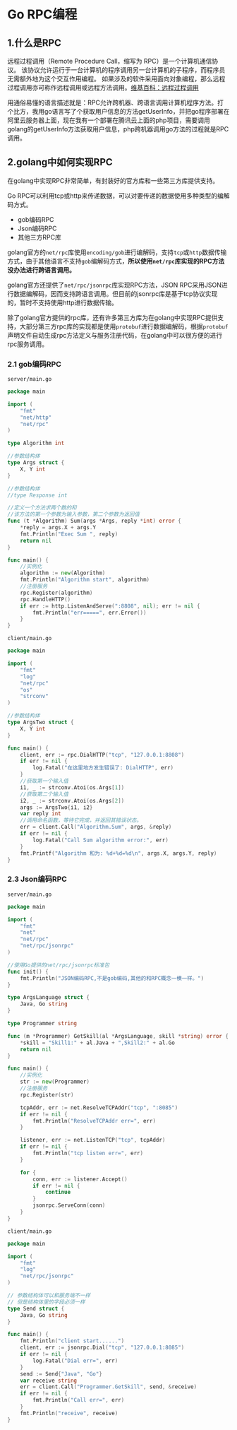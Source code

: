 # Go RPC编程



## 1.什么是RPC

远程过程调用（Remote Procedure Call，缩写为 RPC）是一个计算机通信协议。 该协议允许运行于一台计算机的程序调用另一台计算机的子程序，而程序员无需额外地为这个交互作用编程。 如果涉及的软件采用面向对象编程，那么远程过程调用亦可称作远程调用或远程方法调用。[维基百科：远程过程调用](https://link.zhihu.com/?target=https%3A//zh.wikipedia.org/wiki/%E9%81%A0%E7%A8%8B%E9%81%8E%E7%A8%8B%E8%AA%BF%E7%94%A8)



用通俗易懂的语言描述就是：RPC允许跨机器、跨语言调用计算机程序方法。打个比方，我用go语言写了个获取用户信息的方法getUserInfo，并把go程序部署在阿里云服务器上面，现在我有一个部署在腾讯云上面的php项目，需要调用golang的getUserInfo方法获取用户信息，php跨机器调用go方法的过程就是RPC调用。





## 2.golang中如何实现RPC

在golang中实现RPC非常简单，有封装好的官方库和一些第三方库提供支持。

Go RPC可以利用tcp或http来传递数据，可以对要传递的数据使用多种类型的编解码方式。

- gob编码RPC
- Json编码RPC
- 其他三方RPC库

golang官方的`net/rpc`库使用`encoding/gob`进行编解码，支持`tcp`或`http`数据传输方式，由于其他语言不支持`gob`编解码方式，**所以使用`net/rpc`库实现的RPC方法没办法进行跨语言调用。**

golang官方还提供了`net/rpc/jsonrpc`库实现RPC方法，JSON RPC采用JSON进行数据编解码，因而支持跨语言调用。但目前的jsonrpc库是基于tcp协议实现的，暂时不支持使用http进行数据传输。

除了golang官方提供的rpc库，还有许多第三方库为在golang中实现RPC提供支持，大部分第三方rpc库的实现都是使用`protobuf`进行数据编解码，根据`protobuf`声明文件自动生成rpc方法定义与服务注册代码，在golang中可以很方便的进行rpc服务调用。



### 2.1 gob编码RPC

`server/main.go`

```go
package main

import (
	"fmt"
	"net/http"
	"net/rpc"
)

type Algorithm int

//参数结构体
type Args struct {
	X, Y int
}

//参数结构体
//type Response int

//定义一个方法求两个数的和
//该方法的第一个参数为输入参数，第二个参数为返回值
func (t *Algorithm) Sum(args *Args, reply *int) error {
	*reply = args.X + args.Y
	fmt.Println("Exec Sum ", reply)
	return nil
}

func main() {
	//实例化
	algorithm := new(Algorithm)
	fmt.Println("Algorithm start", algorithm)
	//注册服务
	rpc.Register(algorithm)
	rpc.HandleHTTP()
	if err := http.ListenAndServe(":8808", nil); err != nil {
		fmt.Println("err=====", err.Error())
	}
}
```

`client/main.go`

```go
package main

import (
	"fmt"
	"log"
	"net/rpc"
	"os"
	"strconv"
)

//参数结构体
type ArgsTwo struct {
	X, Y int
}

func main() {
	client, err := rpc.DialHTTP("tcp", "127.0.0.1:8808")
	if err != nil {
		log.Fatal("在这里地方发生错误了: DialHTTP", err)
	}
	//获取第一个输入值
	i1, _ := strconv.Atoi(os.Args[1])
	//获取第二个输入值
	i2, _ := strconv.Atoi(os.Args[2])
	args := ArgsTwo{i1, i2}
	var reply int
	//调用命名函数，等待它完成，并返回其错误状态。
	err = client.Call("Algorithm.Sum", args, &reply)
	if err != nil {
		log.Fatal("Call Sum algorithm error:", err)
	}
	fmt.Printf("Algorithm 和为: %d+%d=%d\n", args.X, args.Y, reply)
}
```

### 2.3 Json编码RPC

`server/main.go`

```go
package main

import (
	"fmt"
	"net"
	"net/rpc"
	"net/rpc/jsonrpc"
)

//使用Go提供的net/rpc/jsonrpc标准包
func init() {
	fmt.Println("JSON编码RPC,不是gob编码,其他的和RPC概念一模一样。")
}

type ArgsLanguage struct {
	Java, Go string
}

type Programmer string

func (m *Programmer) GetSkill(al *ArgsLanguage, skill *string) error {
	*skill = "Skill1:" + al.Java + ",Skill2:" + al.Go
	return nil
}

func main() {
	//实例化
	str := new(Programmer)
	//注册服务
	rpc.Register(str)

	tcpAddr, err := net.ResolveTCPAddr("tcp", ":8085")
	if err != nil {
		fmt.Println("ResolveTCPAddr err=", err)
	}

	listener, err := net.ListenTCP("tcp", tcpAddr)
	if err != nil {
		fmt.Println("tcp listen err=", err)
	}

	for {
		conn, err := listener.Accept()
		if err != nil {
			continue
		}
		jsonrpc.ServeConn(conn)
	}
}
```

`client/main.go`

```go
package main

import (
	"fmt"
	"log"
	"net/rpc/jsonrpc"
)

// 参数结构体可以和服务端不一样
// 但是结构体里的字段必须一样
type Send struct {
	Java, Go string
}

func main() {
	fmt.Println("client start......")
	client, err := jsonrpc.Dial("tcp", "127.0.0.1:8085")
	if err != nil {
		log.Fatal("Dial err=", err)
	}
	send := Send{"Java", "Go"}
	var receive string
	err = client.Call("Programmer.GetSkill", send, &receive)
	if err != nil {
		fmt.Println("Call err=", err)
	}
	fmt.Println("receive", receive)
}
```





